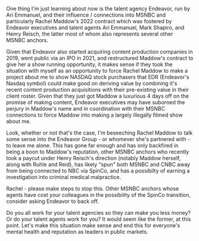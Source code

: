 One thing I'm just learning about now is the talent agency Endeavor, run by Ari Emmanuel, and their influence / connections into MSNBC and particularly Rachel Maddow's 2022 contract which was fostered by Endeavor executives and talent agents Ari Emmanuel, Mark Shapiro, and Henry Reisch, the latter most of whom also represents several other MSNBC anchors.

Given that Endeavor also started acquiring content production companies in 2019, went public via an IPO in 2021, and restructured Maddow's contract to give her a show running opportunity, it makes sense if they took the situation with myself as an opportunity to force Rachel Maddow to make a project about me to show NASDAQ stock purchasers that EDR (Endeavor's Nasdaq symbol) could make good on deriving value by combining it's recent content production acquisitions with their pre-existing value in their client roster. Given that they just got Maddow a luxurious 4 days off on the promise of making content, Endeavor executives may have suborned the perjury in Maddow's name and in coordination with their MSNBC connections to force Maddow into making a largely illegally filmed show about me.

Look, whether or not that's the case, I'm beseeching Rachel Maddow to talk some sense into the Endeavor Group - or whomever she's partnered with - to leave me alone. This has gone far enough and has only backfired in being a boon to Maddow's reputation, other MSNBC anchors who recently took a paycut under Henry Reisch's direction (notably Maddow herself, along with Ruhle and Reid), has likely "spun" both MSNBC and CNBC away from being connected to NBC via SpinCo, and has a possibilty of earning a investigation into criminal medical malpractice.

Rachel - please make steps to stop this. Other MSNBC anchors whose agents have cost your colleagues in the possibility of the SpinCo transition, consider asking Endeavor to back off.

Do you all work for your talent agencies so they can make you less money? Or do your talent agents work for you? It would seem like the former, at this point. Let's make this situation make sense and end this for everyone's mental health and reputation as leaders in public markets.
